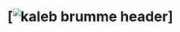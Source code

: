 # [![kaleb brumme header](https://raw.githubusercontent.com/KalebBrume/KalebBrumme/main/Banner.png "Header")]
